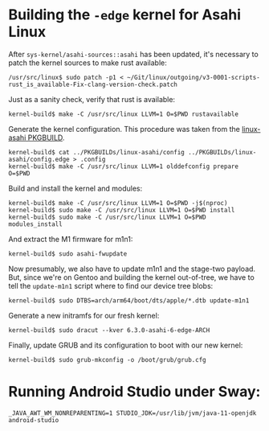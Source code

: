 # Building the `-edge` kernel for Asahi Linux

After `sys-kernel/asahi-sources::asahi` has been updated, it's necessary to
patch the kernel sources to make rust available:

```bash-session
/usr/src/linux$ sudo patch -p1 < ~/Git/linux/outgoing/v3-0001-scripts-rust_is_available-Fix-clang-version-check.patch 
```

Just as a sanity check, verify that rust is available:

```bash-session
kernel-build$ make -C /usr/src/linux LLVM=1 O=$PWD rustavailable
```

Generate the kernel configuration. This procedure was taken from the [linux-asahi PKGBUILD][1].

```bash-session
kernel-build$ cat ../PKGBUILDs/linux-asahi/config ../PKGBUILDs/linux-asahi/config.edge > .config
kernel-build$ make -C /usr/src/linux LLVM=1 olddefconfig prepare O=$PWD
```

Build and install the kernel and modules:

```bash-session
kernel-build$ make -C /usr/src/linux LLVM=1 O=$PWD -j$(nproc)
kernel-build$ sudo make -C /usr/src/linux LLVM=1 O=$PWD install
kernel-build$ sudo make -C /usr/src/linux LLVM=1 O=$PWD modules_install
```

And extract the M1 firmware for m1n1:

```bash-session
kernel-build$ sudo asahi-fwupdate
```

Now presumably, we also have to update m1n1 and the stage-two payload. But,
since we're on Gentoo and building the kernel out-of-tree, we have to
tell the `update-m1n1` script where to find our device tree blobs:

```bash-session
kernel-build$ sudo DTBS=arch/arm64/boot/dts/apple/*.dtb update-m1n1
```

Generate a new initramfs for our fresh kernel:

```
kernel-build$ sudo dracut --kver 6.3.0-asahi-6-edge-ARCH
```

Finally, update GRUB and its configuration to boot with our new kernel:

```bash-session
kernel-build$ sudo grub-mkconfig -o /boot/grub/grub.cfg
```

# Running Android Studio under Sway:

```
_JAVA_AWT_WM_NONREPARENTING=1 STUDIO_JDK=/usr/lib/jvm/java-11-openjdk android-studio
```

[1]: https://github.com/AsahiLinux/PKGBUILDs/blob/main/linux-asahi/PKGBUILD
